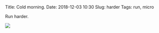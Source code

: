 Title: Cold morning.
Date: 2018-12-03 10:30
Slug: harder
Tags: run, micro

Run harder. <br />

<img src="/media/images/2018-12-03 harder.jpg" class="align-center" loading="lazy" />
